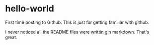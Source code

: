 # hello-world
First time posting to Github. This is just for getting familiar with github.

I never noticed all the README files were writtin gin markdown. That's great.
